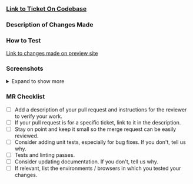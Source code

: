 ### [Link to Ticket On Codebase]()

### Description of Changes Made

### How to Test

[Link to changes made on preview site]()

### Screenshots

<details>
  <summary>Expand to show more</summary>

</details>

### MR Checklist

- [ ] Add a description of your pull request and instructions for the reviewer to verify your work.
- [ ] If your pull request is for a specific ticket, link to it in the description.
- [ ] Stay on point and keep it small so the merge request can be easily reviewed.
- [ ] Consider adding unit tests, especially for bug fixes. If you don't, tell us why.
- [ ] Tests and linting passes.
- [ ] Consider updating documentation. If you don't, tell us why.
- [ ] If relevant, list the environments / browsers in which you tested your changes.
